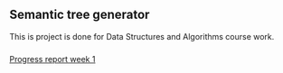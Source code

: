 ## Semantic tree generator

This is project is done for Data Structures and Algorithms course work.

### 

[Progress report week 1](https://github.com/nellatuulikki/semantic_tree_generator_tira/blob/main/documentation/progress_report_week_1.md)
